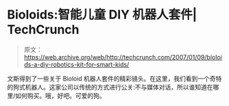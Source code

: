 # Bioloids:智能儿童 DIY 机器人套件| TechCrunch

> 原文：<https://web.archive.org/web/http://techcrunch.com/2007/01/09/bioloids-a-diy-robotics-kit-for-smart-kids/>

文斯得到了一些关于 Bioloid 机器人套件的精彩镜头。在这里，我们看到一个奇特的狗式机器人。这家公司以传统的方式进行公关:不与媒体对话，所以谁知道在哪里/如何购买。哦，好吧。可爱的狗。